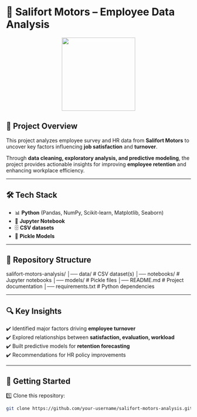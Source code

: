 # 🚗 Salifort Motors – Employee Data Analysis  

<p align="center">
  <img src="https://raw.githubusercontent.com/github/explore/main/topics/data-science/data-science.png" width="200" />
</p>  

## 📌 Project Overview  
This project analyzes employee survey and HR data from **Salifort Motors** to uncover key factors influencing **job satisfaction** and **turnover**.  

Through **data cleaning, exploratory analysis, and predictive modeling**, the project provides actionable insights for improving **employee retention** and enhancing workplace efficiency.  

---

## 🛠️ Tech Stack  
- 📊 **Python** (Pandas, NumPy, Scikit-learn, Matplotlib, Seaborn)  
- 📒 **Jupyter Notebook**  
- 🗄️ **CSV datasets**  
- 🤖 **Pickle Models**  

---

## 📂 Repository Structure  
salifort-motors-analysis/
│── data/ # CSV dataset(s)
│── notebooks/ # Jupyter notebooks
│── models/ # Pickle files
│── README.md # Project documentation
│── requirements.txt # Python dependencies


---

## 🔍 Key Insights  
✔️ Identified major factors driving **employee turnover**  
✔️ Explored relationships between **satisfaction, evaluation, workload**  
✔️ Built predictive models for **retention forecasting**  
✔️ Recommendations for HR policy improvements  

---

## 🚀 Getting Started  

1️⃣ Clone this repository:  
```bash
git clone https://github.com/your-username/salifort-motors-analysis.git


